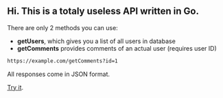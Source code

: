 ## Hi. This is a totaly useless API written in Go.

There are only 2 methods you can use:
- **getUsers**, which gives you a list of all users in database
- **getComments** provides comments of an actual user (requires user ID)

``` sh
https://example.com/getComments?id=1
```

All responses come in JSON format.

[Try it](https://uselesss-api.herokuapp.com).